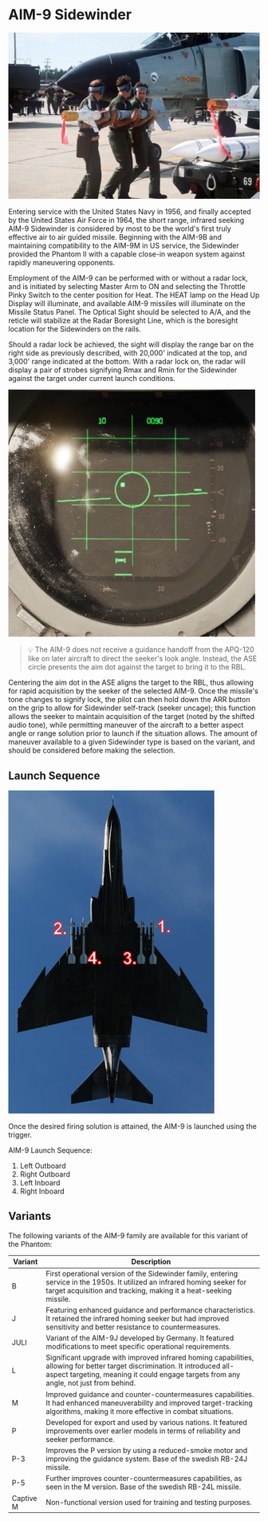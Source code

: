 # AIM-9 Sidewinder

![aim9](../../img/aim9.jpg)

Entering service with the United States Navy in 1956, and finally accepted by
the United States Air Force in 1964, the short range, infrared seeking AIM-9
Sidewinder is considered by most to be the world's first truly effective air to
air guided missile. Beginning with the AIM-9B and maintaining compatibility to
the AIM-9M in US service, the Sidewinder provided the Phantom II with a capable
close-in weapon system against rapidly maneuvering opponents.

Employment of the AIM-9 can be performed with or without a radar lock, and is
initiated by selecting Master Arm to ON and selecting the Throttle Pinky Switch
to the center position for Heat. The HEAT lamp on the Head Up Display will
illuminate, and available AIM-9 missiles will illuminate on the Missile Status
Panel. The Optical Sight should be selected to A/A, and the reticle will
stabilize at the Radar Boresight Line, which is the boresight location for the
Sidewinders on the rails.

Should a radar lock be achieved, the sight will display the range bar on the
right side as previously described, with 20,000' indicated at the top, and
3,000' range indicated at the bottom. With a radar lock on, the radar will
display a pair of strobes signifying Rmax and Rmin for the Sidewinder against
the target under current launch conditions.

![radar_screen_heat_missile_lock](../../img/radar_screen_heat_missile_lock.jpg)

> 💡 The AIM-9 does not receive a guidance handoff from the APQ-120 like on
> later aircraft to direct the seeker's look angle. Instead, the ASE circle
> presents the aim dot against the target to bring it to the RBL.

Centering the aim dot in the ASE aligns the target to the RBL, thus allowing for
rapid acquisition by the seeker of the selected AIM-9. Once the missile's tone
changes to signify lock, the pilot can then hold down the ARR button on the grip
to allow for Sidewinder self-track (seeker uncage); this function allows the
seeker to maintain acquisition of the target (noted by the shifted audio tone),
while permitting maneuver of the aircraft to a better aspect angle or range
solution prior to launch if the situation allows. The amount of maneuver
available to a given Sidewinder type is based on the variant, and should be
considered before making the selection.

## Launch Sequence

![ext_weapons_launch_sequence_ir](../../img/ext_launch_seq_heat.jpg)

Once the desired firing solution is attained, the AIM-9 is launched using the
trigger.

AIM-9 Launch Sequence:

1. Left Outboard
2. Right Outboard
3. Left Inboard
4. Right Inboard

## Variants

The following variants of the AIM-9 family are available for this variant of the
Phantom:

| Variant   | Description                                                                                                                                                                                                          |
| --------- | -------------------------------------------------------------------------------------------------------------------------------------------------------------------------------------------------------------------- |
| B         | First operational version of the Sidewinder family, entering service in the 1950s. It utilized an infrared homing seeker for target acquisition and tracking, making it a heat-seeking missile.                      |
| J         | Featuring enhanced guidance and performance characteristics. It retained the infrared homing seeker but had improved sensitivity and better resistance to countermeasures.                                           |
| JULI      | Variant of the AIM-9J developed by Germany. It featured modifications to meet specific operational requirements.                                                                                                     |
| L         | Significant upgrade with improved infrared homing capabilities, allowing for better target discrimination. It introduced all-aspect targeting, meaning it could engage targets from any angle, not just from behind. |
| M         | Improved guidance and counter-countermeasures capabilities. It had enhanced maneuverability and improved target-tracking algorithms, making it more effective in combat situations.                                  |
| P         | Developed for export and used by various nations. It featured improvements over earlier models in terms of reliability and seeker performance.                                                                       |
| P-3       | Improves the P version by using a reduced-smoke motor and improving the guidance system. Base of the swedish RB-24J missile.                                                                                         |
| P-5       | Further improves counter-countermeasures capabilities, as seen in the M version. Base of the swedish RB-24L missile.                                                                                                 |
| Captive M | Non-functional version used for training and testing purposes.                                                                                                                                                       |
